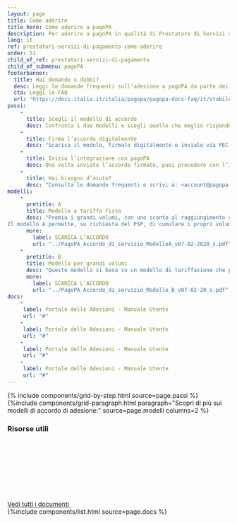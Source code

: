 ```yaml
---
layout: page
title: Come aderire
title_hero: Come aderire a pagoPA
description: Per aderire a pagoPA in qualità di Prestatore di Servizi di Pagamento, è necessario firmare un accordo con PagoPA S.p.A. Quest’ultimo prevede, da parte del PSP aderente, il pagamento di un corrispettivo in base al numero di transazioni effettuate dal PSP (all’aumentare del volume delle transazioni corrisponde un corrispettivo per transazione inferiore).
lang: it
ref: prestatori-servizi-di-pagamento-come-aderire
order: 51
child_of_ref: prestatori-servizi-di-pagamento
child_of_submenu: pagoPA
footerbanner:
  title: Hai domande o dubbi?
  desc: Leggi le domande frequenti sull’adesione a pagoPA da parte dei Prestatori di Servizi di Pagamento
  cta: Leggi le FAQ
  url: "https://docs.italia.it/italia/pagopa/pagopa-docs-faq/it/stabile/_docs/FAQ_sezioneD.html"
passi:
    -
      title: Scegli il modello di accordo
      desc: Confronta i due modelli e scegli quello che meglio risponde alle tue necessità.
    -
      title: Firma l’accordo digitalmente
      desc: "Scarica il modulo, firmalo digitalmente e invialo via PEC a: <accordipsp@pec.pagopa.it>"
    -
      title: Inizia l’integrazione con pagoPA
      desc: Una volta inviato l’accordo firmato, puoi procedere con l’integrazione tecnologica e iniziare ad usare il servizio!
    -
      title: Hai bisogno d’aiuto?
      desc: "Consulta le domande frequenti o scrivi a: <account@pagopa.it>"
modelli:
    -
      pretitle: A
      title: Modello a tariffa fissa
      desc: "Premia i grandi volumi, con uno sconto al raggiungimento di determinati obiettivi.<br>
Il modello A permette, su richiesta del PSP, di cumulare i propri volumi alternativamente con altri PSP del medesimo gruppo societario o tramite un Mandatario Qualificato, al fine di accedere a tariffe migliori ed eventualmente a sconti."
      more: 
        label: SCARICA L’ACCORDO
        url: "../PagoPA_Accordo_di_servizio_ModelloA_v07-02-2020_s.pdf"
    -
      pretitle: B
      title: Modello per grandi volumi
      desc: "Questo modello si basa su un modello di tariffazione che prevede una flat fee per alcune casistiche."
      more: 
        label: SCARICA L’ACCORDO
        url: "../PagoPA_Accordo_di_servizio_Modello_B_v07-02-20_s.pdf"
docs:
    -
     label: Portale delle Adesioni - Manuale Utente
     url: "#"
    -
     label: Portale delle Adesioni - Manuale Utente
     url: "#"
    -
     label: Portale delle Adesioni - Manuale Utente
     url: "#"
    -
     label: Portale delle Adesioni - Manuale Utente
     url: "#"
---
```



{% include components/grid-by-step.html source=page.passi %}
{%include components/grid-paragraph.html
          paragraph="Scopri di più sui modelli di accordo di adesione:"
          source=page.modelli
          columns=2
          %}


<div class="d-flex align-items-center heading-border-bottom my-4">
  <h3>Risorse utili</h3>
  <div class="ml-auto">
    <a href="../documentazione/" class="read-more" title="Vedi tutti i documenti">
      <span class="text">Vedi tutti i documenti</span>
      <svg class="icon">
          <use xlink:href="/assets/bootstrap-italia/dist/svg/sprite.svg#it-arrow-right" /></use>
      </svg>
    </a>
  </div>
</div>
{%include components/list.html
          source=page.docs
          %}